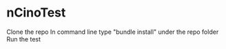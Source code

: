 # nCinoTest

Clone the repo
In command line type "bundle install"  under the repo folder
Run the test
